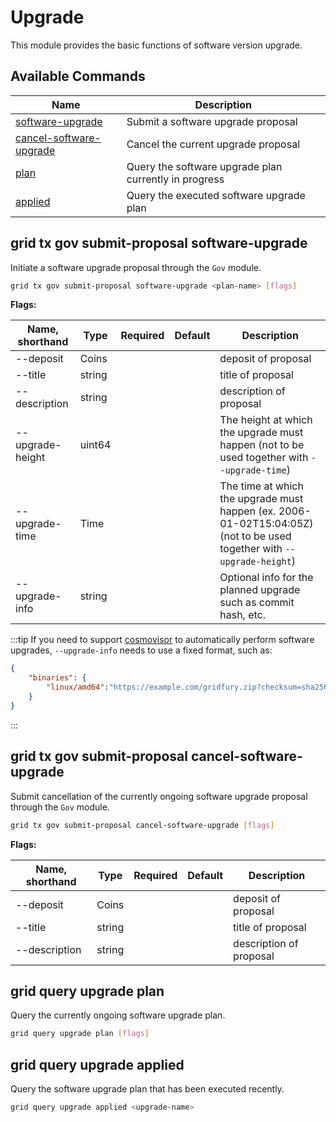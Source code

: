 # Upgrade

This module provides the basic functions of software version upgrade.

## Available Commands

| Name                                                                            | Description                                           |
| ------------------------------------------------------------------------------- | ----------------------------------------------------- |
| [software-upgrade](#grid-tx-gov-submit-proposal-software-upgrade)               | Submit a software upgrade proposal                    |
| [cancel-software-upgrade](#grid-tx-gov-submit-proposal-cancel-software-upgrade) | Cancel the current upgrade proposal                   |
| [plan](#grid-query-upgrade-plan)                                                | Query the software upgrade plan currently in progress |
| [applied](#grid-query-upgrade-applied)                                          | Query the executed software upgrade plan              |

## grid tx gov submit-proposal software-upgrade

Initiate a software upgrade proposal through the `Gov` module.

```bash
grid tx gov submit-proposal software-upgrade <plan-name> [flags]
```

**Flags:**

| Name, shorthand  | Type   | Required | Default | Description                                                                                                            |
| ---------------- | ------ | -------- | ------- | ---------------------------------------------------------------------------------------------------------------------- |
| --deposit        | Coins  |          |         | deposit of proposal                                                                                                    |
| --title          | string |          |         | title of proposal                                                                                                      |
| --description    | string |          |         | description of proposal                                                                                                |
| --upgrade-height | uint64 |          |         | The height at which the upgrade must happen (not to be used together with `--upgrade-time`)                            |
| --upgrade-time   | Time   |          |         | The time at which the upgrade must happen (ex. 2006-01-02T15:04:05Z) (not to be used together with `--upgrade-height`) |
| --upgrade-info   | string |          |         | Optional info for the planned upgrade such as commit hash, etc.                                                        |

:::tip
If you need to support [cosmovisor](#https://github.com/cosmos/cosmos-sdk/tree/master/cosmovisor) to automatically perform software upgrades, `--upgrade-info` needs to use a fixed format, such as:

```json
{
    "binaries": {
        "linux/amd64":"https://example.com/gridfury.zip?checksum=sha256:aec070645fe53ee3b3763059376134f058cc337247c978add178b6ccdfb0019f"
    }
}
```

:::

## grid tx gov submit-proposal cancel-software-upgrade

Submit cancellation of the currently ongoing software upgrade proposal through the `Gov` module.

```bash
grid tx gov submit-proposal cancel-software-upgrade [flags]
```

**Flags:**

| Name, shorthand | Type   | Required | Default | Description             |
| --------------- | ------ | -------- | ------- | ----------------------- |
| --deposit       | Coins  |          |         | deposit of proposal     |
| --title         | string |          |         | title of proposal       |
| --description   | string |          |         | description of proposal |

## grid query upgrade plan

Query the currently ongoing software upgrade plan.

```bash
grid query upgrade plan [flags]
```

## grid query upgrade applied

Query the software upgrade plan that has been executed recently.

```bash
grid query upgrade applied <upgrade-name>
```
